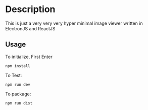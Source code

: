 # Description

This is just a very very very hyper minimal image viewer written in ElectronJS and ReactJS


## Usage

To initialize, First Enter
```
npm install
```

To Test:
```
npm run dev
```

To package:
```
npm run dist
```
